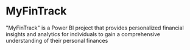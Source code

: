 # MyFinTrack
"MyFinTrack" is a Power BI project that provides personalized financial insights and analytics for individuals to gain a comprehensive understanding of their personal finances
